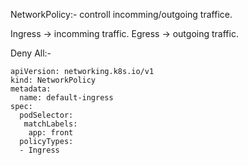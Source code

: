 NetworkPolicy:-
 controll incomming/outgoing traffice.

Ingress -> incomming traffic.
Egress -> outgoing traffic.

Deny All:-
```
apiVersion: networking.k8s.io/v1
kind: NetworkPolicy
metadata:
  name: default-ingress
spec:
  podSelector:
   matchLabels:
    app: front
  policyTypes:
  - Ingress
```
